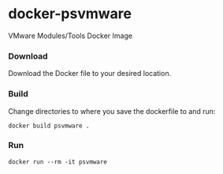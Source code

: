 # docker-psvmware
VMware Modules/Tools Docker Image

### Download
Download the Docker file to your desired location. 

### Build
Change directories to where you save the dockerfile to and run:

`docker build psvmware .`

### Run
`docker run --rm -it psvmware`
